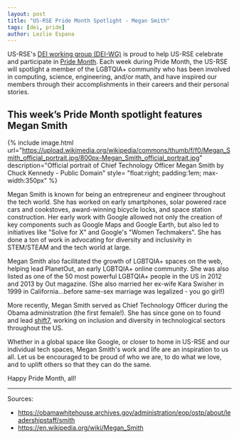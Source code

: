 ```yaml
---
layout: post
title: "US-RSE Pride Month Spotlight - Megan Smith"
tags: [dei, pride]
author: Lezlie Espana 
---
```


US-RSE's [DEI working group (DEI-WG)](https://us-rse.org/wg/dei/) is proud to
help US-RSE celebrate and participate in [Pride
Month](https://www.loc.gov/lgbt-pride-month/). Each week during Pride Month,
the US-RSE will spotlight a member of the LGBTQIA+ community who has been
involved in computing, science, engineering, and/or math, and have inspired our
members through their accomplishments in their careers and their personal
stories.

## This week’s Pride Month spotlight features Megan Smith

{% include image.html
url="https://upload.wikimedia.org/wikipedia/commons/thumb/f/f0/Megan_Smith_official_portrait.jpg/800px-Megan_Smith_official_portrait.jpg"
description="Official portrait of Chief Technology Officer Megan Smith by Chuck Kennedy - Public Domain"
style= "float:right; padding:1em; max-width:350px" %}

Megan Smith is known for being an entrepreneur and engineer throughout the tech world. She has worked on early smartphones, solar powered race cars and cookstoves, award-winning bicycle locks, and space station construction. Her early work with Google allowed not only the creation of key components such as Google Maps and Google Earth, but also led to initiatives like "Solve for X" and Google's "Women Techmakers". She has done a ton of work in advocating for diversity and inclusivity in STEM/STEAM and the tech world at large.

Megan Smith also facilitated the growth of LGBTQIA+ spaces on the web, helping lead PlanetOut, an early LGBTQIA+ online community. She was also listed as one of the 50 most powerful LGBTQIA+ people in the US in 2012 and 2013 by Out magazine. (She also married her ex-wife Kara Swisher in 1999 in California...before same-sex marriage was legalized - you go girl!)

More recently, Megan Smith served as Chief Technology Officer during the Obama administration (the first female!). She has since gone on to found and lead [shift7](https://shift7.com/), working on inclusion and diversity in technological sectors throughout the US.

Whether in a global space like Google, or closer to home in US-RSE and our individual tech spaces, Megan Smith's work and life are an inspiration to us all. Let us be encouraged to be proud of who we are, to do what we love, and to uplift others so that they can do the same. 

Happy Pride Month, all!

<hr>

Sources:
- <https://obamawhitehouse.archives.gov/administration/eop/ostp/about/leadershipstaff/smith>
- <https://en.wikipedia.org/wiki/Megan_Smith>
  